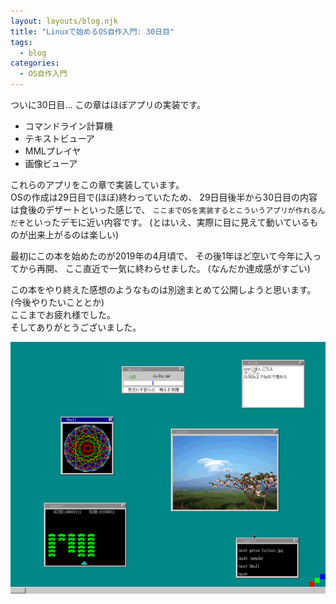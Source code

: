 ```yaml
---
layout: layouts/blog.njk
title: "Linuxで始めるOS自作入門: 30日目"
tags:
  - blog
categories:
  - OS自作入門
---
```


ついに30日目... この章はほぼアプリの実装です。

- コマンドライン計算機
- テキストビューア
- MMLプレイヤ
- 画像ビューア

これらのアプリをこの章で実装しています。\
OSの作成は29日目で(ほぼ)終わっていたため、
29日目後半から30日目の内容は食後のデザートといった感じで、
`ここまでOSを実装するとこういうアプリが作れるんだぞ`といったデモに近い内容です。
(とはいえ、実際に目に見えて動いているものが出来上がるのは楽しい)

最初にこの本を始めたのが2019年の4月頃で、
その後1年ほど空いて今年に入ってから再開、 ここ直近で一気に終わらせました。
(なんだか達成感がすごい)

この本をやり終えた感想のようなものは別途まとめて公開しようと思います。
(今後やりたいこととか)\
ここまでお疲れ様でした。\
そしてありがとうございました。

![osの画像](os-30day.png)
